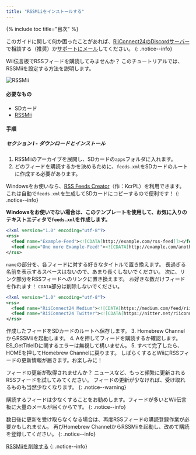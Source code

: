 ```yaml
---
title: "RSSMiiをインストールする"
---
```


{% include toc title="目次" %}

このガイドに関して何か困ったことがあれば、[RiiConnect24のDiscordサーバー](https://discord.gg/rc24)で相談する（推奨）か[サポートにメール](mailto:support@riiconnect24.net)してください。
{: .notice--info}

Wii伝言板でRSSフィードを購読してみませんか？ このチュートリアルでは、RSSMiiを設定する方法を説明します。

![RSSMii](/images/rssmii.png)

#### 必要なもの

* SDカード
* [RSSMii](https://github.com/RiiConnect24/rssmii/releases)

#### 手順
##### セクション I - ダウンロードとインストール

1. RSSMiiのアーカイブを展開し、SDカードの`apps`フォルダに入れます。
2. どのフィードを購読するかを決めるために、`feeds.xml`をSDカードのルートに作成する必要があります。

Windowsをお使いなら、[RSS Feeds Creator](https://github.com/RiiConnect24/rssmii/releases/download/v1.4.1/RSSFeedsCreator.bat)（作：KcrPL）を利用できます。 これは自動で`feeds.xml`を生成してSDカードにコピーするので便利です！
{: .notice--info}

<b>Windowsをお使いでない場合は、このテンプレートを使用して、お気に入りのテキストエディタで<code>feeds.xml</code>を作成します。</b>

```xml
<?xml version="1.0" encoding="utf-8"?>
<rss>
  <feed name="Example-Feed"><![CDATA[http://example.com/rss-feed]]></feed>
  <feed name="One more Example-Feed!"><![CDATA[http://example.com/another_rss-feed]]></feed>
</rss>
```

`name`の部分を、各フィードに対する好きなタイトルで置き換えます。 長過ぎる名前を表示するスペースはないので、あまり長くしないでください。 次に、リンク部分をRSSフィードへのリンクに置き換えます。 お好きな数だけフィードを作れます！ `CDATA`部分は削除しないでください。

```xml
<?xml version="1.0" encoding="utf-8"?>
<rss>
  <feed name="RiiConnect24 Medium"><![CDATA[https://medium.com/feed/riiconnect24]]></feed>
  <feed name="RiiConnect24 Twitter"><![CDATA[https://nitter.net/riiconnect24/rss]]></feed>
</rss>
```

作成したフィードをSDカードのルートへ保存します。
3. Homebrew ChannelからRSSMiiを起動します。
4. Aを押してフィードを購読するか確認します。 ES_GetTitleIDに関するエラーは無視して構いません。
5. すべて完了したら、HOMEを押してHomebrew Channelに戻ります。 しばらくするとWiiにRSSフィードの更新情報が届きます。お楽しみに！

フィードの更新が取得されませんか？ ニュースなど、もっと頻繁に更新されるRSSフィードを試してみてください。 フィードの更新が少なければ、受け取れるものも当然少なくなります。
{: .notice--warning}

購読するフィードは少なくすることをお勧めします。フィードが多いとWii伝言板に大量のメールが届くからです。
{: .notice--info}

数日後に更新を受け取らなくなる場合は、再度RSSフィードの購読登録作業が必要かもしれません。 再びHomebrew ChannelからRSSMiiを起動し、改めて購読を登録してください。
{: .notice--info}

[RSSMiiを削除する](rssmii-remove)
{: .notice--info}
